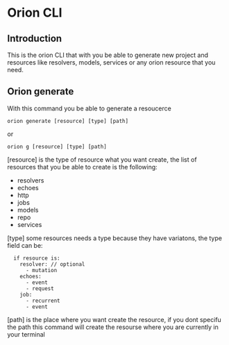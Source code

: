 # Orion CLI

## Introduction

This is the orion CLI that with you be able to generate new project and resources like resolvers, models, services or any orion resource that you need.

## Orion generate

With this command you be able to generate a resoucerce

```
orion generate [resource] [type] [path]
```

or

```
orion g [resource] [type] [path]
```

[resource] is the type of resource what you want create, the list of resources that you be able to create is the following:

- resolvers
- echoes
- http
- jobs
- models
- repo
- services

[type] some resources needs a type because they have variatons, the type field can be:

```
  if resource is:
    resolver: // optional
      - mutation
    echoes:
      - event
      - request
    job:
      - recurrent
      - event
```

[path] is the place where you want create the resource, if you dont specifu the path this command will create the resourse where you are currently in your terminal
